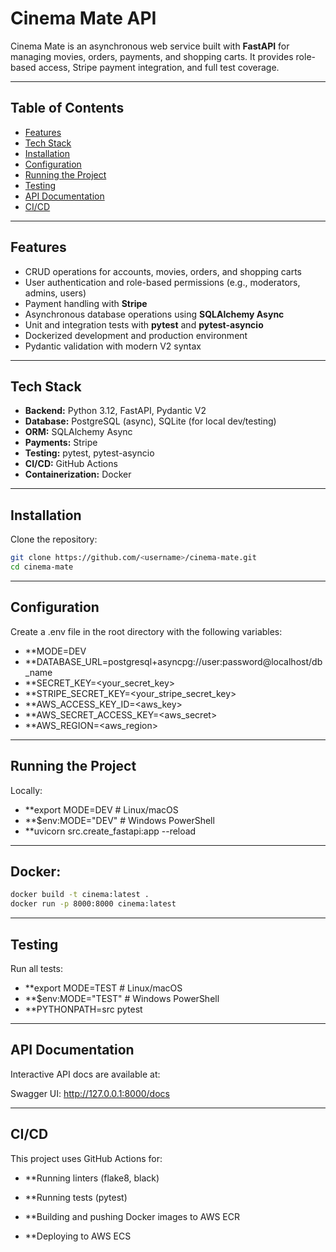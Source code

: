 # Cinema Mate API

Cinema Mate is an asynchronous web service built with **FastAPI** for managing movies, orders, payments, and shopping carts. It provides role-based access, Stripe payment integration, and full test coverage.

---

## Table of Contents

- [Features](#features)
- [Tech Stack](#tech-stack)
- [Installation](#installation)
- [Configuration](#configuration)
- [Running the Project](#running-the-project)
- [Testing](#testing)
- [API Documentation](#api-documentation)
- [CI/CD](#cicd)

---

## Features

- CRUD operations for accounts, movies, orders, and shopping carts
- User authentication and role-based permissions (e.g., moderators, admins, users)
- Payment handling with **Stripe**
- Asynchronous database operations using **SQLAlchemy Async**
- Unit and integration tests with **pytest** and **pytest-asyncio**
- Dockerized development and production environment
- Pydantic validation with modern V2 syntax

---

## Tech Stack

- **Backend:** Python 3.12, FastAPI, Pydantic V2  
- **Database:** PostgreSQL (async), SQLite (for local dev/testing)  
- **ORM:** SQLAlchemy Async  
- **Payments:** Stripe  
- **Testing:** pytest, pytest-asyncio  
- **CI/CD:** GitHub Actions  
- **Containerization:** Docker  

---

## Installation

Clone the repository:

```bash
git clone https://github.com/<username>/cinema-mate.git
cd cinema-mate
```

---

## Configuration

Create a .env file in the root directory with the following variables:

- **MODE=DEV
- **DATABASE_URL=postgresql+asyncpg://user:password@localhost/db_name
- **SECRET_KEY=<your_secret_key>
- **STRIPE_SECRET_KEY=<your_stripe_secret_key>
- **AWS_ACCESS_KEY_ID=<aws_key>
- **AWS_SECRET_ACCESS_KEY=<aws_secret>
- **AWS_REGION=<aws_region>

---

## Running the Project
Locally:
- **export MODE=DEV      # Linux/macOS
- **$env:MODE="DEV"      # Windows PowerShell
- **uvicorn src.create_fastapi:app --reload

---

## Docker:
```bash
docker build -t cinema:latest .
docker run -p 8000:8000 cinema:latest
```

---

## Testing

Run all tests:

- **export MODE=TEST      # Linux/macOS
- **$env:MODE="TEST"      # Windows PowerShell
- **PYTHONPATH=src pytest

---

## API Documentation

Interactive API docs are available at:

Swagger UI: http://127.0.0.1:8000/docs

---

## CI/CD

This project uses GitHub Actions for:

- **Running linters (flake8, black)

- **Running tests (pytest)

- **Building and pushing Docker images to AWS ECR

- **Deploying to AWS ECS





